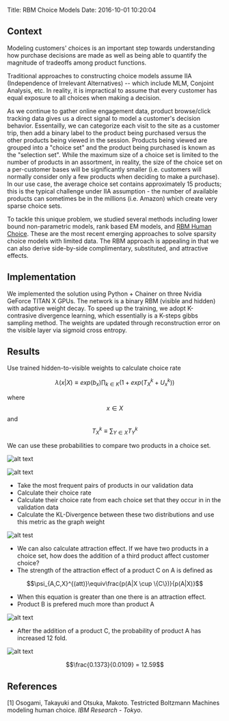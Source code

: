 Title: RBM Choice Models
Date: 2016-10-01 10:20:04


## Context
Modeling customers' choices is an important step towards understanding how purchase decisions are made as well as being able to quantify the magnitude of tradeoffs among product functions.

Traditional approaches to constructing choice models assume IIA (Independence of Irrelevant Alternatives) -- which include MLM, Conjoint Analysis, etc.  In reality, it is impractical to assume that every customer has equal exposure to all choices when making a decision.

As we continue to gather online engagement data, product browse/click tracking data gives us a direct signal to model a customer's decision behavior.  Essentailly, we can categorize each visit to the site as a customer trip, then add a binary label to the product being purchased versus the other products being viewed in the session.  Products being viewed are grouped into a "choice set" and the product being purchased is known as the "selection set".  While the maximum size of a choice set is limited to the number of products in an assortment, in reality, the size of the choice set on a per-customer bases will be significantly smaller (i.e. customers will normally consider only a few products when deciding to make a purchase).  In our use case, the average choice set contains approximately 15 products; this is the typical challenge under IIA assumption - the number of available products can sometimes be in the millions (i.e. Amazon) which create very sparse choice sets.

To tackle this unique problem, we studied several methods including lower bound non-parametric models, rank based EM models, and [RBM Human Choice].  These are the most recent emerging approaches to solve sparsity choice models with limited data.  The RBM approach is appealing in that we can also derive side-by-side complimentary, substituted, and attractive effects.

## Implementation
We implemented the solution using Python + Chainer on three Nvidia GeForce TITAN X GPUs.  The network is a binary RBM (visible and hidden) with adaptive weight decay.  To speed up the training, we adopt K-contrasive divergence learning, which essentially is a K-steps gibbs sampling method.  The weights are updated through reconstruction error on the visible layer via sigmoid cross entropy.

## Results

Use trained hidden-to-visible weights to calculate choice rate

$$\lambda(x|X)\equiv exp(b_{x})\displaystyle\prod_{k\in K} (1 + exp(T_{X}^{k} + U_x^{k}))$$

where $$x \in X$$ and $$T_X^{k} \equiv \displaystyle\sum_{Y \in X} T_Y^{k}$$

We can use these probabilities to compare two products in a choice set.

![alt text](/images/ysl_handbags.png "YSL")

![alt text](/images/ugly_handbag.png "Extreme Difference")


  - Take the most frequent pairs of products in our validation data
  - Calculate their choice rate
  - Calculate their choice rate from each choice set that they occur in in the validation data
  - Calculate the KL-Divergence between these two distributions and use this metric as the graph weight 

![alt test](/images/graph.png "KLD-Graph")


  - We can also calculate attraction effect.  If we have two products in a choice set, how does the addition of a third product affect customer choice?
  - The strength of the attraction effect of a product C on A is defined as

$$\psi_{A,C,X}^{(att)}\equiv\frac{p(A|X \cup \{C\})}{p(A|X)}$$

  - When this equation is greater than one there is an attraction effect.
  - Product B is prefered much more than product A

![alt text](/images/pre_attraction.png "Before addition of attraction")

  - After the addition of a product C, the probability of product A has increased 12 fold.

![alt text](/images/post_attraction.png "Post attraction")

  $$\frac{0.1373}{0.0109} = 12.59$$








## References
[1] Osogami, Takayuki and Otsuka, Makoto.  Testricted Boltzmann Machines modeling human choice.  *IBM Research - Tokyo*.

[RBM Human Choice]: <http://papers.nips.cc/paper/5280-restricted-boltzmann-machines-modeling-human-choice.pdf>
